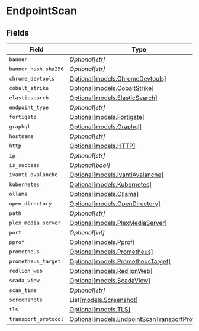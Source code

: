 # EndpointScan


## Fields

| Field                                                                                        | Type                                                                                         | Required                                                                                     | Description                                                                                  |
| -------------------------------------------------------------------------------------------- | -------------------------------------------------------------------------------------------- | -------------------------------------------------------------------------------------------- | -------------------------------------------------------------------------------------------- |
| `banner`                                                                                     | *Optional[str]*                                                                              | :heavy_minus_sign:                                                                           | N/A                                                                                          |
| `banner_hash_sha256`                                                                         | *Optional[str]*                                                                              | :heavy_minus_sign:                                                                           | N/A                                                                                          |
| `chrome_devtools`                                                                            | [Optional[models.ChromeDevtools]](../models/chromedevtools.md)                               | :heavy_minus_sign:                                                                           | N/A                                                                                          |
| `cobalt_strike`                                                                              | [Optional[models.CobaltStrike]](../models/cobaltstrike.md)                                   | :heavy_minus_sign:                                                                           | N/A                                                                                          |
| `elasticsearch`                                                                              | [Optional[models.ElasticSearch]](../models/elasticsearch.md)                                 | :heavy_minus_sign:                                                                           | N/A                                                                                          |
| `endpoint_type`                                                                              | *Optional[str]*                                                                              | :heavy_minus_sign:                                                                           | N/A                                                                                          |
| `fortigate`                                                                                  | [Optional[models.Fortigate]](../models/fortigate.md)                                         | :heavy_minus_sign:                                                                           | N/A                                                                                          |
| `graphql`                                                                                    | [Optional[models.Graphql]](../models/graphql.md)                                             | :heavy_minus_sign:                                                                           | N/A                                                                                          |
| `hostname`                                                                                   | *Optional[str]*                                                                              | :heavy_minus_sign:                                                                           | N/A                                                                                          |
| `http`                                                                                       | [Optional[models.HTTP]](../models/http.md)                                                   | :heavy_minus_sign:                                                                           | N/A                                                                                          |
| `ip`                                                                                         | *Optional[str]*                                                                              | :heavy_minus_sign:                                                                           | N/A                                                                                          |
| `is_success`                                                                                 | *Optional[bool]*                                                                             | :heavy_minus_sign:                                                                           | N/A                                                                                          |
| `ivanti_avalanche`                                                                           | [Optional[models.IvantiAvalanche]](../models/ivantiavalanche.md)                             | :heavy_minus_sign:                                                                           | N/A                                                                                          |
| `kubernetes`                                                                                 | [Optional[models.Kubernetes]](../models/kubernetes.md)                                       | :heavy_minus_sign:                                                                           | N/A                                                                                          |
| `ollama`                                                                                     | [Optional[models.Ollama]](../models/ollama.md)                                               | :heavy_minus_sign:                                                                           | N/A                                                                                          |
| `open_directory`                                                                             | [Optional[models.OpenDirectory]](../models/opendirectory.md)                                 | :heavy_minus_sign:                                                                           | N/A                                                                                          |
| `path`                                                                                       | *Optional[str]*                                                                              | :heavy_minus_sign:                                                                           | N/A                                                                                          |
| `plex_media_server`                                                                          | [Optional[models.PlexMediaServer]](../models/plexmediaserver.md)                             | :heavy_minus_sign:                                                                           | N/A                                                                                          |
| `port`                                                                                       | *Optional[int]*                                                                              | :heavy_minus_sign:                                                                           | N/A                                                                                          |
| `pprof`                                                                                      | [Optional[models.Pprof]](../models/pprof.md)                                                 | :heavy_minus_sign:                                                                           | N/A                                                                                          |
| `prometheus`                                                                                 | [Optional[models.Prometheus]](../models/prometheus.md)                                       | :heavy_minus_sign:                                                                           | N/A                                                                                          |
| `prometheus_target`                                                                          | [Optional[models.PrometheusTarget]](../models/prometheustarget.md)                           | :heavy_minus_sign:                                                                           | N/A                                                                                          |
| `redlion_web`                                                                                | [Optional[models.RedlionWeb]](../models/redlionweb.md)                                       | :heavy_minus_sign:                                                                           | N/A                                                                                          |
| `scada_view`                                                                                 | [Optional[models.ScadaView]](../models/scadaview.md)                                         | :heavy_minus_sign:                                                                           | N/A                                                                                          |
| `scan_time`                                                                                  | *Optional[str]*                                                                              | :heavy_minus_sign:                                                                           | N/A                                                                                          |
| `screenshots`                                                                                | List[[models.Screenshot](../models/screenshot.md)]                                           | :heavy_minus_sign:                                                                           | N/A                                                                                          |
| `tls`                                                                                        | [Optional[models.TLS]](../models/tls.md)                                                     | :heavy_minus_sign:                                                                           | N/A                                                                                          |
| `transport_protocol`                                                                         | [Optional[models.EndpointScanTransportProtocol]](../models/endpointscantransportprotocol.md) | :heavy_minus_sign:                                                                           | N/A                                                                                          |